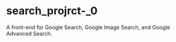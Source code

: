 # search_projrct-_0
 A front-end for Google Search, Google Image Search, and Google Advanced Search.
